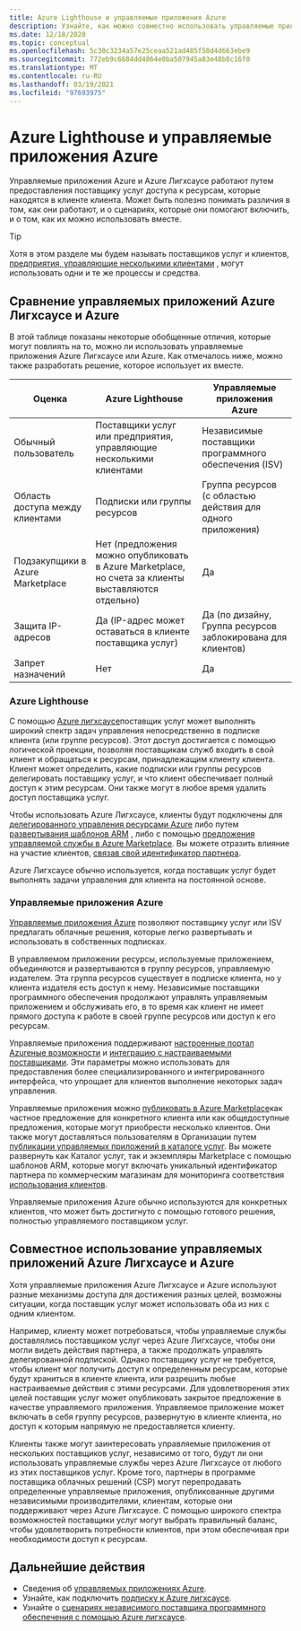 ```yaml
---
title: Azure Lighthouse и управляемые приложения Azure
description: Узнайте, как можно совместно использовать управляемые приложения Azure Лигхсаусе и Azure.
ms.date: 12/18/2020
ms.topic: conceptual
ms.openlocfilehash: 5c30c3234a57e25ceaa521ad485f58d4d663ebe9
ms.sourcegitcommit: 772eb9c6684dd4864e0ba507945a83e48b8c16f0
ms.translationtype: MT
ms.contentlocale: ru-RU
ms.lasthandoff: 03/19/2021
ms.locfileid: "97693975"
---
```

# <a name="azure-lighthouse-and-azure-managed-applications"></a>Azure Lighthouse и управляемые приложения Azure

Управляемые приложения Azure и Azure Лигхсаусе работают путем предоставления поставщику услуг доступа к ресурсам, которые находятся в клиенте клиента. Может быть полезно понимать различия в том, как они работают, и о сценариях, которые они помогают включить, и о том, как их можно использовать вместе.

> [!TIP]
> Хотя в этом разделе мы будем называть поставщиков услуг и клиентов, [предприятия, управляющие несколькими клиентами](enterprise.md) , могут использовать одни и те же процессы и средства.

## <a name="comparing-azure-lighthouse-and-azure-managed-applications"></a>Сравнение управляемых приложений Azure Лигхсаусе и Azure

В этой таблице показаны некоторые обобщенные отличия, которые могут повлиять на то, можно ли использовать управляемые приложения Azure Лигхсаусе или Azure. Как отмечалось ниже, можно также разработать решение, которое использует их вместе.

|Оценка  |Azure Lighthouse  |Управляемые приложения Azure  |
|---------|---------|---------|
|Обычный пользователь     |Поставщики услуг или предприятия, управляющие несколькими клиентами         |Независимые поставщики программного обеспечения (ISV)         |
|Область доступа между клиентами     |Подписки или группы ресурсов         |Группа ресурсов (с областью действия для одного приложения)         |
|Подзакупщики в Azure Marketplace     |Нет (предложения можно опубликовать в Azure Marketplace, но счета за клиенты выставляются отдельно)        |Да         |
|Защита IP-адресов     |Да (IP-адрес может оставаться в клиенте поставщика услуг)        |Да (по дизайну, Группа ресурсов заблокирована для клиентов)         |
|Запрет назначений     |Нет         |Да        |

### <a name="azure-lighthouse"></a>Azure Lighthouse

С помощью [Azure лигхсаусе](../overview.md)поставщик услуг может выполнять широкий спектр задач управления непосредственно в подписке клиента (или группе ресурсов). Этот доступ достигается с помощью логической проекции, позволяя поставщикам служб входить в свой клиент и обращаться к ресурсам, принадлежащим клиенту клиента. Клиент может определить, какие подписки или группы ресурсов делегировать поставщику услуг, и что клиент обеспечивает полный доступ к этим ресурсам. Они также могут в любое время удалить доступ поставщика услуг.

Чтобы использовать Azure Лигхсаусе, клиенты будут подключены для [делегированного управления ресурсами Azure](azure-delegated-resource-management.md) либо путем [развертывания шаблонов ARM](../how-to/onboard-customer.md) , либо с помощью [предложения управляемой службы в Azure Marketplace](managed-services-offers.md). Вы можете отразить влияние на участие клиентов, [связав свой идентификатор партнера](../how-to/partner-earned-credit.md).

Azure Лигхсаусе обычно используется, когда поставщик услуг будет выполнять задачи управления для клиента на постоянной основе.

### <a name="azure-managed-applications"></a>Управляемые приложения Azure

[Управляемые приложения Azure](../../azure-resource-manager/managed-applications/overview.md) позволяют поставщику услуг или ISV предлагать облачные решения, которые легко развертывать и использовать в собственных подписках.

В управляемом приложении ресурсы, используемые приложением, объединяются и развертываются в группу ресурсов, управляемую издателем. Эта группа ресурсов существует в подписке клиента, но у клиента издателя есть доступ к нему. Независимые поставщики программного обеспечения продолжают управлять управляемым приложением и обслуживать его, в то время как клиент не имеет прямого доступа к работе в своей группе ресурсов или доступ к его ресурсам.

Управляемые приложения поддерживают [настроенные портал Azureные возможности](../../azure-resource-manager/managed-applications/concepts-view-definition.md) и [интеграцию с настраиваемыми поставщиками](../../azure-resource-manager/managed-applications/tutorial-create-managed-app-with-custom-provider.md). Эти параметры можно использовать для предоставления более специализированного и интегрированного интерфейса, что упрощает для клиентов выполнение некоторых задач управления.

Управляемые приложения можно [публиковать в Azure Marketplace](../../marketplace/create-new-azure-apps-offer.md)как частное предложение для конкретного клиента или как общедоступные предложения, которые могут приобрести несколько клиентов. Они также могут доставляться пользователям в Организации путем [публикации управляемых приложений в каталоге услуг](../../azure-resource-manager/managed-applications/publish-service-catalog-app.md). Вы можете развернуть как Каталог услуг, так и экземпляры Marketplace с помощью шаблонов ARM, которые могут включать уникальный идентификатор партнера по коммерческим магазинам для мониторинга соответствия [использования клиентов](../../marketplace/azure-partner-customer-usage-attribution.md).

Управляемые приложения Azure обычно используются для конкретных клиентов, что может быть достигнуто с помощью готового решения, полностью управляемого поставщиком услуг.

## <a name="using-azure-lighthouse-and-azure-managed-applications-together"></a>Совместное использование управляемых приложений Azure Лигхсаусе и Azure

Хотя управляемые приложения Azure Лигхсаусе и Azure используют разные механизмы доступа для достижения разных целей, возможны ситуации, когда поставщик услуг может использовать оба из них с одним клиентом.

Например, клиенту может потребоваться, чтобы управляемые службы доставлялись поставщиком услуг через Azure Лигхсаусе, чтобы они могли видеть действия партнера, а также продолжать управлять делегированной подпиской. Однако поставщику услуг не требуется, чтобы клиент мог получить доступ к определенным ресурсам, которые будут храниться в клиенте клиента, или разрешить любые настраиваемые действия с этими ресурсами. Для удовлетворения этих целей поставщик услуг может опубликовать закрытое предложение в качестве управляемого приложения. Управляемое приложение может включать в себя группу ресурсов, развернутую в клиенте клиента, но доступ к которым напрямую не предоставляется клиенту.

Клиенты также могут заинтересовать управляемые приложения от нескольких поставщиков услуг, независимо от того, будут ли они использовать управляемые службы через Azure Лигхсаусе от любого из этих поставщиков услуг. Кроме того, партнеры в программе поставщика облачных решений (CSP) могут перепродавать определенные управляемые приложения, опубликованные другими независимыми производителями, клиентам, которые они поддерживают через Azure Лигхсаусе. С помощью широкого спектра возможностей поставщики услуг могут выбрать правильный баланс, чтобы удовлетворить потребности клиентов, при этом обеспечивая при необходимости доступ к ресурсам.

## <a name="next-steps"></a>Дальнейшие действия

- Сведения об [управляемых приложениях Azure](../../azure-resource-manager/managed-applications/overview.md).
- Узнайте, как подключить [подписку к Azure лигхсаусе](../how-to/onboard-customer.md).
- Узнайте о [сценариях независимого поставщика программного обеспечения с помощью Azure лигхсаусе](isv-scenarios.md).